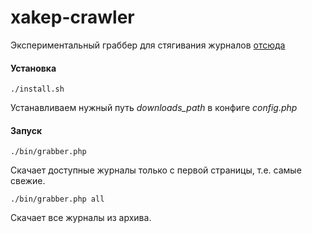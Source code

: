 xakep-crawler
=============

Экспериментальный граббер для стягивания журналов [отсюда](https://xakep.ru/issues)

#### Установка

    ./install.sh

Устанавливаем нужный путь _downloads_path_ в конфиге _config.php_

#### Запуск

    ./bin/grabber.php
    
Скачает доступные журналы только с первой страницы, т.е. самые свежие.

    ./bin/grabber.php all

Скачает все журналы из архива.
